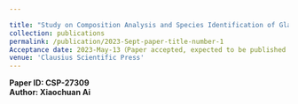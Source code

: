 ```yaml
---

title: "Study on Composition Analysis and Species Identification of Glass Relics Based on the Multiple Linear Regression Model"
collection: publications
permalink: /publication/2023-Sept-paper-title-number-1
Acceptance date: 2023-May-13（Paper accepted, expected to be published in early September）
venue: 'Clausius Scientific Press'
---
```

**Paper ID: CSP-27309**<br>
**Author: Xiaochuan Ai**


